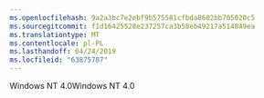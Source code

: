 ```yaml
---
ms.openlocfilehash: 9a2a3bc7e2ebf9b575581cfbda8602bb705020c5
ms.sourcegitcommit: f1d16425528e237257ca3b58eb49217a514849ea
ms.translationtype: MT
ms.contentlocale: pl-PL
ms.lasthandoff: 04/24/2019
ms.locfileid: "63875787"
---
```

<span data-ttu-id="6cdb4-101">Windows NT 4.0</span><span class="sxs-lookup"><span data-stu-id="6cdb4-101">Windows NT 4.0</span></span>
